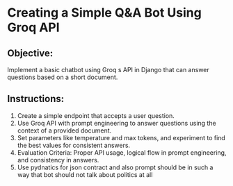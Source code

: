 # Creating a Simple Q&A Bot Using Groq API

## Objective: 
Implement a basic chatbot using Groq s API in Django that can answer questions based on a short document.
## Instructions:
1. Create a simple endpoint that accepts a user question.
2. Use Groq API with prompt engineering to answer questions using the context of a provided document.
3. Set parameters like temperature and max tokens, and experiment to find the best values for consistent answers.
4. Evaluation Criteria: Proper API usage, logical flow in prompt engineering, and consistency in answers.
5. Use pydnatics for json contract and also prompt should be in such a way that bot should not talk about politics at all
